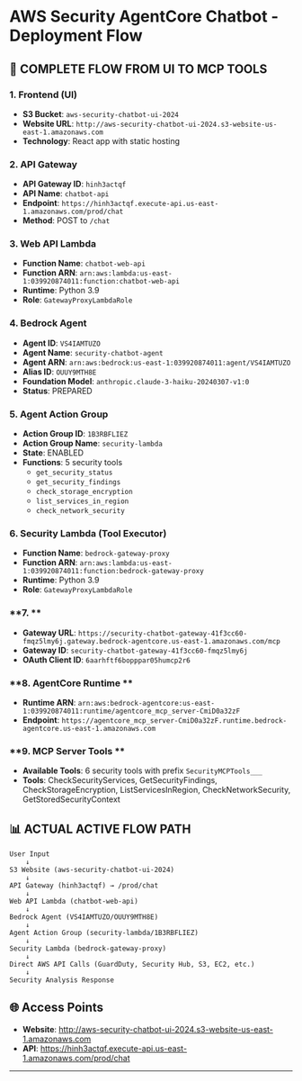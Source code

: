 # AWS Security AgentCore Chatbot -  Deployment Flow

## 🔄 **COMPLETE FLOW FROM UI TO MCP TOOLS**

### **1. Frontend (UI)**
- **S3 Bucket**: `aws-security-chatbot-ui-2024`
- **Website URL**: `http://aws-security-chatbot-ui-2024.s3-website-us-east-1.amazonaws.com`
- **Technology**: React app with static hosting

### **2. API Gateway**
- **API Gateway ID**: `hinh3actqf`
- **API Name**: `chatbot-api`
- **Endpoint**: `https://hinh3actqf.execute-api.us-east-1.amazonaws.com/prod/chat`
- **Method**: POST to `/chat`

### **3. Web API Lambda**
- **Function Name**: `chatbot-web-api`
- **Function ARN**: `arn:aws:lambda:us-east-1:039920874011:function:chatbot-web-api`
- **Runtime**: Python 3.9
- **Role**: `GatewayProxyLambdaRole`

### **4. Bedrock Agent**
- **Agent ID**: `VS4IAMTUZO`
- **Agent Name**: `security-chatbot-agent`
- **Agent ARN**: `arn:aws:bedrock:us-east-1:039920874011:agent/VS4IAMTUZO`
- **Alias ID**: `OUUY9MTH8E`
- **Foundation Model**: `anthropic.claude-3-haiku-20240307-v1:0`
- **Status**: PREPARED

### **5. Agent Action Group**
- **Action Group ID**: `1B3RBFLIEZ`
- **Action Group Name**: `security-lambda`
- **State**: ENABLED
- **Functions**: 5 security tools
  - `get_security_status`
  - `get_security_findings`
  - `check_storage_encryption`
  - `list_services_in_region`
  - `check_network_security`

### **6. Security Lambda (Tool Executor)**
- **Function Name**: `bedrock-gateway-proxy`
- **Function ARN**: `arn:aws:lambda:us-east-1:039920874011:function:bedrock-gateway-proxy`
- **Runtime**: Python 3.9
- **Role**: `GatewayProxyLambdaRole`

### **7.  **
- **Gateway URL**: `https://security-chatbot-gateway-41f3cc60-fmqz5lmy6j.gateway.bedrock-agentcore.us-east-1.amazonaws.com/mcp`
- **Gateway ID**: `security-chatbot-gateway-41f3cc60-fmqz5lmy6j`
- **OAuth Client ID**: `6aarhftf6bopppar05humcp2r6`

### **8. AgentCore Runtime **
- **Runtime ARN**: `arn:aws:bedrock-agentcore:us-east-1:039920874011:runtime/agentcore_mcp_server-CmiD0a32zF`
- **Endpoint**: `https://agentcore_mcp_server-CmiD0a32zF.runtime.bedrock-agentcore.us-east-1.amazonaws.com`

### **9. MCP Server Tools **
- **Available Tools**: 6 security tools with prefix `SecurityMCPTools___`
- **Tools**: CheckSecurityServices, GetSecurityFindings, CheckStorageEncryption, ListServicesInRegion, CheckNetworkSecurity, GetStoredSecurityContext

## 📊 **ACTUAL ACTIVE FLOW PATH**

```
User Input
    ↓
S3 Website (aws-security-chatbot-ui-2024)
    ↓
API Gateway (hinh3actqf) → /prod/chat
    ↓
Web API Lambda (chatbot-web-api)
    ↓
Bedrock Agent (VS4IAMTUZO/OUUY9MTH8E)
    ↓
Agent Action Group (security-lambda/1B3RBFLIEZ)
    ↓
Security Lambda (bedrock-gateway-proxy)
    ↓
Direct AWS API Calls (GuardDuty, Security Hub, S3, EC2, etc.)
    ↓
Security Analysis Response
```



## 🌐 **Access Points**

- **Website**: http://aws-security-chatbot-ui-2024.s3-website-us-east-1.amazonaws.com
- **API**: https://hinh3actqf.execute-api.us-east-1.amazonaws.com/prod/chat

---

